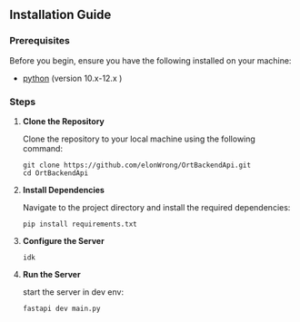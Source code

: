 ## Installation Guide

### Prerequisites

Before you begin, ensure you have the following installed on your machine:

- [python](https://python.org/) (version 10.x-12.x )

### Steps

1. **Clone the Repository**

   Clone the repository to your local machine using the following command:

   ```
   git clone https://github.com/elonWrong/OrtBackendApi.git
   cd OrtBackendApi
   ```

2. **Install Dependencies**

   Navigate to the project directory and install the required dependencies:
   ```
   pip install requirements.txt
   ```

3. **Configure the Server**

   ```
   idk
   ```

4. **Run the Server**

   start the server in dev env:
   ```
   fastapi dev main.py
   ```
